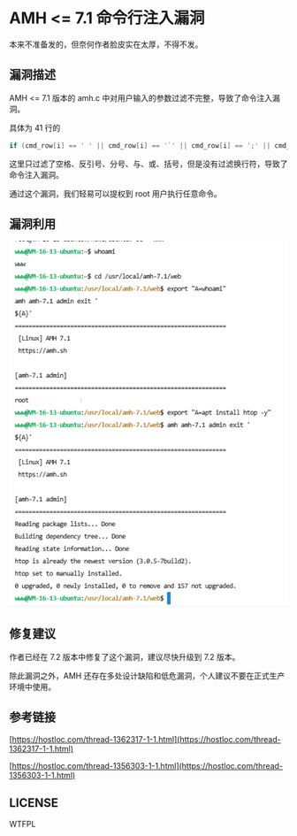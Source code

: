 # AMH <= 7.1 命令行注入漏洞

本来不准备发的，但奈何作者脸皮实在太厚，不得不发。

## 漏洞描述

AMH <= 7.1 版本的 amh.c 中对用户输入的参数过滤不完整，导致了命令注入漏洞。

具体为 41 行的

```c
if (cmd_row[i] == ' ' || cmd_row[i] == '`' || cmd_row[i] == ';' || cmd_row[i] == '&' || cmd_row[i] == '|' || cmd_row[i] == '(') cmd_row[i] = '_';
```

这里只过滤了空格、反引号、分号、与、或、括号，但是没有过滤换行符，导致了命令注入漏洞。

通过这个漏洞，我们轻易可以提权到 root 用户执行任意命令。

## 漏洞利用

![1.png](1.png)

## 修复建议

作者已经在 7.2 版本中修复了这个漏洞，建议尽快升级到 7.2 版本。

除此漏洞之外，AMH 还存在多处设计缺陷和低危漏洞，个人建议不要在正式生产环境中使用。

## 参考链接

[https://hostloc.com/thread-1362317-1-1.html](https://hostloc.com/thread-1362317-1-1.html)

[https://hostloc.com/thread-1356303-1-1.html](https://hostloc.com/thread-1356303-1-1.html)

## LICENSE

WTFPL
